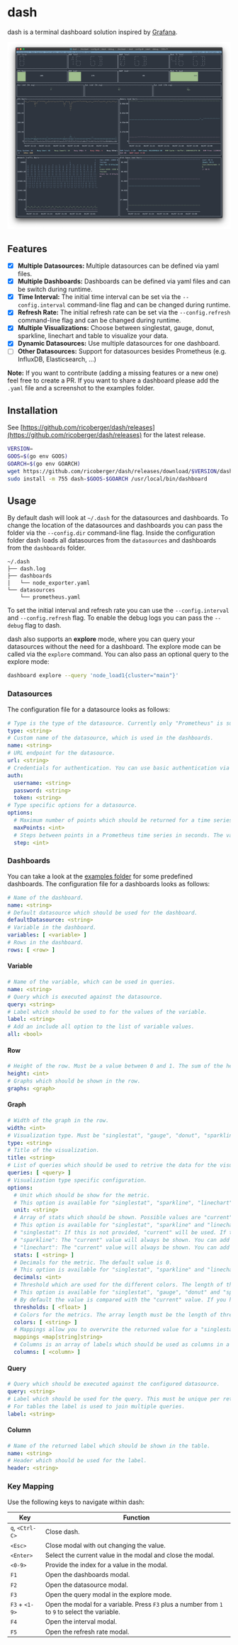 # dash

dash is a terminal dashboard solution inspired by [Grafana](https://grafana.com).

![node_exporter](./examples/assets/node_exporter.png)

## Features

- [x] **Multiple Datasources:** Multiple datasources can be defined via yaml files.
- [x] **Multiple Dashboards:** Dashboards can be defined via yaml files and can be switch during runtime.
- [x] **Time Interval:** The initial time interval can be set via the `--config.interval` command-line flag and can be changed during runtime.
- [x] **Refresh Rate:** The initial refresh rate can be set via the `--config.refresh` command-line flag and can be changed during runtime.
- [x] **Multiple Visualizations:** Choose between singlestat, gauge, donut, sparkline, linechart and table to visualize your data.
- [x] **Dynamic Datasources:** Use multiple datasources for one dashboard.
- [ ] **Other Datasources:** Support for datasources besides Prometheus (e.g. InfluxDB, Elasticsearch, ...)

**Note:** If you want to contribute (adding a missing features or a new one) feel free to create a PR. If you want to share a dashboard please add the `.yaml` file and a screenshot to the examples folder.

## Installation

See [https://github.com/ricoberger/dash/releases](https://github.com/ricoberger/dash/releases) for the latest release.

```sh
VERSION=
GOOS=$(go env GOOS)
GOARCH=$(go env GOARCH)
wget https://github.com/ricoberger/dash/releases/download/$VERSION/dash-$GOOS-$GOARCH
sudo install -m 755 dash-$GOOS-$GOARCH /usr/local/bin/dashboard
```

## Usage

By default dash will look at `~/.dash` for the datasources and dashboards. To change the location of the datasources and dashboards you can pass the folder via the `--config.dir` command-line flag. Inside the configuration folder dash loads all datasources from the `datasources` and dashboards from the `dashboards` folder.

```
~/.dash
├── dash.log
├── dashboards
│   └── node_exporter.yaml
└── datasources
    └── prometheus.yaml
```

To set the initial interval and refresh rate you can use the `--config.interval` and `--config.refresh` flag. To enable the debug logs you can pass the `--debug` flag to dash.

dash also supports an **explore** mode, where you can query your datasources without the need for a dashboard. The explore mode can be called via the `explore` command. You can also pass an optional query to the explore mode:

```sh
dashboard explore --query 'node_load1{cluster="main"}'
```

### Datasources

The configuration file for a datasource looks as follows:

```yaml
# Type is the type of the datasource. Currently only "Prometheus" is supported.
type: <string>
# Custom name of the datasource, which is used in the dashboards.
name: <string>
# URL endpoint for the datasource.
url: <string>
# Credentials for authentication. You can use basic authentication via "username" and "password" or token authentication via the "token" field.
auth:
  username: <string>
  password: <string>
  token: <string>
# Type specific options for a datasource.
options:
  # Maximum number of points which should be returned for a time series from Prometheus.
  maxPoints: <int>
  # Steps between points in a Prometheus time series in seconds. The value is only used if the "maxPoints" option is not set. The default value is 10 seconds.
  step: <int>
```

### Dashboards

You can take a look at the [examples folder](./examples) for some predefined dashboards. The configuration file for a dashboards looks as follows:

```yaml
# Name of the dashboard.
name: <string>
# Default datasource which should be used for the dashboard.
defaultDatasource: <string>
# Variable in the dashboard.
variables: [ <variable> ]
# Rows in the dashboard.
rows: [ <row> ]
```

#### Variable

```yaml
# Name of the variable, which can be used in queries.
name: <string>
# Query which is executed against the datasource.
query: <string>
# Label which should be used to for the values of the variable.
label: <string>
# Add an include all option to the list of variable values.
all: <bool>
```

#### Row

```yaml
# Height of the row. Must be a value between 0 and 1. The sum of the height must be 1.
height: <int>
# Graphs which should be shown in the row.
graphs: <graph>
```

#### Graph

```yaml
# Width of the graph in the row.
width: <int>
# Visualization type. Must be "singlestat", "gauge", "donut", "sparkline" or "linechart".
type: <string>
# Title of the visualization.
title: <string>
# List of queries which should be used to retrive the data for the visualization.
queries: [ <query> ]
# Visualization type specific configuration.
options:
  # Unit which should be show for the metric.
  # This option is available for "singlestat", "sparkline", "linechart" and "table".
  unit: <string>
  # Array of stats which should be shown. Possible values are "current", "first", "min", "max", "avg", "total", "diff" and "range".
  # This option is available for "singlestat", "sparkline" and "linechart".
  # "singlestat": If this is not provided, "current" will be used. If the length of the array is greater then 1 only the first value will be used.
  # "sparkline": The "current" value will always be shown. You can add multiple other values which should be shown in the legend.
  # "linechart": The "current" value will always be shown. You can add multiple other values which should be shown in the legend.
  stats: [ <string> ]
  # Decimals for the metric. The default value is 0.
  # This option is available for "singlestat", "sparkline" and "linechart".
  decimals: <int>
  # Threshold which are used for the different colors. The length of the array must be the length of colors - 1.
  # This option is available for "singlestat", "gauge", "donut" and "sparkline".
  # By default the value is compared with the "current" value. If you have set a value for "stats" it is compared against the first value in the provided array.
  thresholds: [ <float> ]
  # Colors for the metrics. The array length must be the length of thresholds + 1.
  colors: [ <string> ]
  # Mappings allow you to overwrite the returned value for a "singlestat"
  mappings <map[string]string>
  # Columns is an array of labels which should be used as columns in a table.
  columns: [ <column> ]
```

#### Query

```yaml
# Query which should be executed against the configured datasource.
query: <string>
# Label which should be used for the query. This must be unique per returned time series. Returned labels can be used via templating, e.g. "trans {{.device}}".
# For tables the label is used to join multiple queries.
label: <string>
```

#### Column

```yaml
# Name of the returned label which should be shown in the table.
name: <string>
# Header which should be used for the label.
header: <string>
```

### Key Mapping

Use the following keys to navigate within dash:

| Key | Function |
| --- | -------- |
| `q`, `<Ctrl-C>` | Close dash. |
| `<Esc>` | Close modal with out changing the value. |
| `<Enter>` | Select the current value in the modal and close the modal. |
| `<0-9>` | Provide the index for a value in the modal. |
| `F1` | Open the dashboards modal. |
| `F2` | Open the datasource modal. |
| `F3` | Open the query modal in the explore mode. |
| `F3` + `<1-9>` | Open the modal for a variable. Press `F3` plus a number from `1` to `9` to select the variable. |
| `F4` | Open the interval modal. |
| `F5` | Open the refresh rate modal. |
